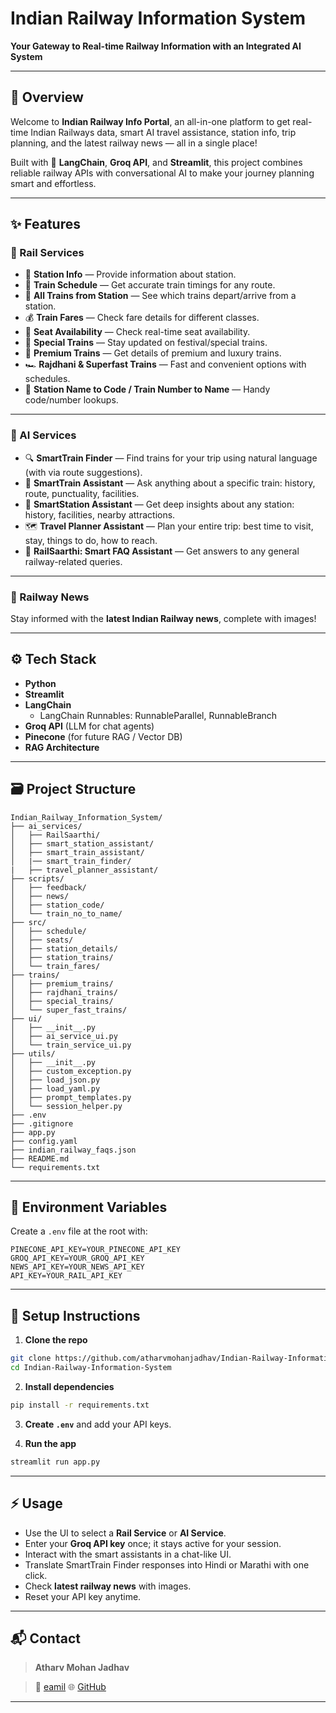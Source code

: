 # **Indian Railway Information System**

**Your Gateway to Real-time Railway Information with an Integrated AI System**

---

## 📌 Overview

Welcome to **Indian Railway Info Portal**, an all-in-one platform to get real-time Indian Railways data, smart AI travel assistance, station info, trip planning, and the latest railway news — all in a single place!

Built with 🧠 **LangChain**, **Groq API**, and **Streamlit**, this project combines reliable railway APIs with conversational AI to make your journey planning smart and effortless.

---

## ✨ Features

### 🔹 Rail Services

* 📍 **Station Info** — Provide information about station.
* 🚉 **Train Schedule** — Get accurate train timings for any route.
* 🚂 **All Trains from Station** — See which trains depart/arrive from a station.
* 💰 **Train Fares** — Check fare details for different classes.
* 🎫 **Seat Availability** — Check real-time seat availability.
* 🌟 **Special Trains** — Stay updated on festival/special trains.
* 💼 **Premium Trains** — Get details of premium and luxury trains.
* 🏎️ **Rajdhani & Superfast Trains** — Fast and convenient options with schedules.
* 🔢 **Station Name to Code / Train Number to Name** — Handy code/number lookups.

---

### 🤖 AI Services

* 🔍 **SmartTrain Finder** — Find trains for your trip using natural language (with via route suggestions).
* 🚂 **SmartTrain Assistant** — Ask anything about a specific train: history, route, punctuality, facilities.
* 🏢 **SmartStation Assistant** — Get deep insights about any station: history, facilities, nearby attractions.
* 🗺️ **Travel Planner Assistant** — Plan your entire trip: best time to visit, stay, things to do, how to reach.
* 🧩 **RailSaarthi: Smart FAQ Assistant** — Get answers to any general railway-related queries.

---

### 📰 Railway News

Stay informed with the **latest Indian Railway news**, complete with images!

---

## ⚙️ Tech Stack

* **Python**
* **Streamlit**
* **LangChain**
  * LangChain Runnables: RunnableParallel, RunnableBranch
* **Groq API** (LLM for chat agents)
* **Pinecone** (for future RAG / Vector DB)
* **RAG Architecture**

---

## 🗃️ Project Structure

```
Indian_Railway_Information_System/
├── ai_services/
│   ├── RailSaarthi/
│   ├── smart_station_assistant/
│   ├── smart_train_assistant/
│   |── smart_train_finder/
|   ├── travel_planner_assistant/
├── scripts/
│   ├── feedback/
│   ├── news/
│   ├── station_code/
│   └── train_no_to_name/
├── src/
│   ├── schedule/
│   ├── seats/
│   ├── station_details/
│   ├── station_trains/
│   └── train_fares/
├── trains/
│   ├── premium_trains/
│   ├── rajdhani_trains/
│   ├── special_trains/
│   └── super_fast_trains/
├── ui/
│   ├── __init__.py
│   ├── ai_service_ui.py
│   └── train_service_ui.py
├── utils/
│   ├── __init__.py
│   ├── custom_exception.py
│   ├── load_json.py
│   ├── load_yaml.py
│   ├── prompt_templates.py
│   └── session_helper.py
├── .env
├── .gitignore
├── app.py
├── config.yaml
├── indian_railway_faqs.json
├── README.md
└── requirements.txt
```

---

## 🔑 Environment Variables

Create a `.env` file at the root with:

```
PINECONE_API_KEY=YOUR_PINECONE_API_KEY
GROQ_API_KEY=YOUR_GROQ_API_KEY
NEWS_API_KEY=YOUR_NEWS_API_KEY
API_KEY=YOUR_RAIL_API_KEY
```

---

## 🚀 Setup Instructions

1. **Clone the repo**

```bash
git clone https://github.com/atharvmohanjadhav/Indian-Railway-Information-System.git
cd Indian-Railway-Information-System
```

2. **Install dependencies**

```bash
pip install -r requirements.txt
```

3. **Create `.env`** and add your API keys.

4. **Run the app**

```bash
streamlit run app.py
```

---

## ⚡ Usage

* Use the UI to select a **Rail Service** or **AI Service**.
* Enter your **Groq API key** once; it stays active for your session.
* Interact with the smart assistants in a chat-like UI.
* Translate SmartTrain Finder responses into Hindi or Marathi with one click.
* Check **latest railway news** with images.
* Reset your API key anytime.

---

## 📬 Contact

> **Atharv Mohan Jadhav**

> 📧 [eamil](mailto:atharvjadhav2910@gmail.com)
> 🌐 [GitHub](https://github.com/atharvmohanjadhav)

---

